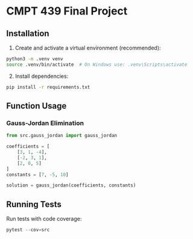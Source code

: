 # CMPT 439 Final Project

## Installation

1. Create and activate a virtual environment (recommended):

```bash
python3 -m .venv venv
source .venv/bin/activate  # On Windows use: .venv\Scripts\activate
```

2. Install dependencies:

```bash
pip install -r requirements.txt
```

## Function Usage

### Gauss-Jordan Elimination

```python
from src.gauss_jordan import gauss_jordan

coefficients = [
    [3, 1, -4],
    [-2, 3, 1],
    [2, 0, 5]
]
constants = [7, -5, 10]

solution = gauss_jordan(coefficients, constants)
```

## Running Tests

Run tests with code coverage:

```python
pytest --cov=src
```
